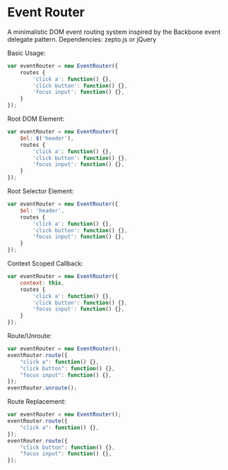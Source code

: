 Event Router
===========

A minimalistic DOM event routing system inspired by the Backbone event delegate pattern. Dependencies: zepto.js or jQuery

Basic Usage:
```js
var eventRouter = new EventRouter({
    routes {
        'click a': function() {},
        'click button': function() {},
        'focus input': function() {},
    }
});
```

Root DOM Element:
```js
var eventRouter = new EventRouter({
    $el: $('header'),
    routes {
        'click a': function() {},
        'click button': function() {},
        'focus input': function() {},
    }
});
```

Root Selector Element:
```js
var eventRouter = new EventRouter({
    $el: 'header',
    routes {
        'click a': function() {},
        'click button': function() {},
        'focus input': function() {},
    }
});
```

Context Scoped Callback:
```js
var eventRouter = new EventRouter({
    context: this,
    routes {
        'click a': function() {},
        'click button': function() {},
        'focus input': function() {},
    }
});
```

Route/Unroute:
```js
var eventRouter = new EventRouter();
eventRouter.route({
    "click a": function() {},
    "click button": function() {},
    "focus input": function() {},
});
eventRouter.unroute();
```

Route Replacement:
```js
var eventRouter = new EventRouter();
eventRouter.route({
    "click a": function() {},
});
eventRouter.route({
    "click button": function() {},
    "focus input": function() {},
});
```
